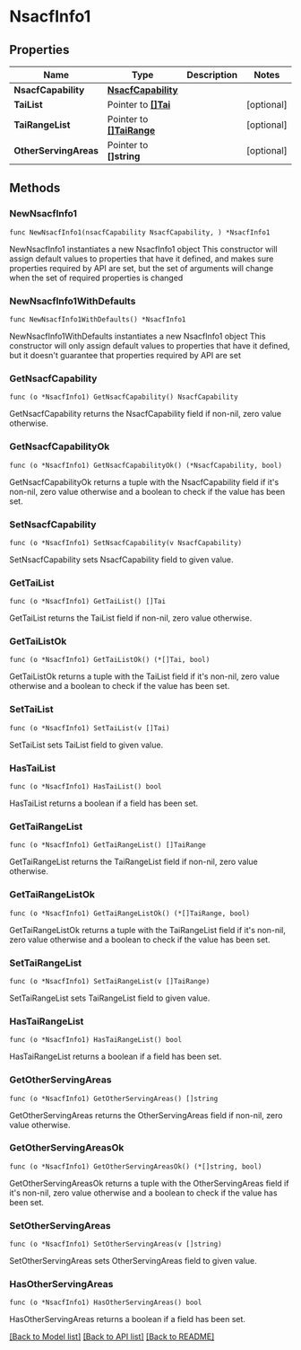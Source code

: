 # NsacfInfo1

## Properties

Name | Type | Description | Notes
------------ | ------------- | ------------- | -------------
**NsacfCapability** | [**NsacfCapability**](NsacfCapability.md) |  | 
**TaiList** | Pointer to [**[]Tai**](Tai.md) |  | [optional] 
**TaiRangeList** | Pointer to [**[]TaiRange**](TaiRange.md) |  | [optional] 
**OtherServingAreas** | Pointer to **[]string** |  | [optional] 

## Methods

### NewNsacfInfo1

`func NewNsacfInfo1(nsacfCapability NsacfCapability, ) *NsacfInfo1`

NewNsacfInfo1 instantiates a new NsacfInfo1 object
This constructor will assign default values to properties that have it defined,
and makes sure properties required by API are set, but the set of arguments
will change when the set of required properties is changed

### NewNsacfInfo1WithDefaults

`func NewNsacfInfo1WithDefaults() *NsacfInfo1`

NewNsacfInfo1WithDefaults instantiates a new NsacfInfo1 object
This constructor will only assign default values to properties that have it defined,
but it doesn't guarantee that properties required by API are set

### GetNsacfCapability

`func (o *NsacfInfo1) GetNsacfCapability() NsacfCapability`

GetNsacfCapability returns the NsacfCapability field if non-nil, zero value otherwise.

### GetNsacfCapabilityOk

`func (o *NsacfInfo1) GetNsacfCapabilityOk() (*NsacfCapability, bool)`

GetNsacfCapabilityOk returns a tuple with the NsacfCapability field if it's non-nil, zero value otherwise
and a boolean to check if the value has been set.

### SetNsacfCapability

`func (o *NsacfInfo1) SetNsacfCapability(v NsacfCapability)`

SetNsacfCapability sets NsacfCapability field to given value.


### GetTaiList

`func (o *NsacfInfo1) GetTaiList() []Tai`

GetTaiList returns the TaiList field if non-nil, zero value otherwise.

### GetTaiListOk

`func (o *NsacfInfo1) GetTaiListOk() (*[]Tai, bool)`

GetTaiListOk returns a tuple with the TaiList field if it's non-nil, zero value otherwise
and a boolean to check if the value has been set.

### SetTaiList

`func (o *NsacfInfo1) SetTaiList(v []Tai)`

SetTaiList sets TaiList field to given value.

### HasTaiList

`func (o *NsacfInfo1) HasTaiList() bool`

HasTaiList returns a boolean if a field has been set.

### GetTaiRangeList

`func (o *NsacfInfo1) GetTaiRangeList() []TaiRange`

GetTaiRangeList returns the TaiRangeList field if non-nil, zero value otherwise.

### GetTaiRangeListOk

`func (o *NsacfInfo1) GetTaiRangeListOk() (*[]TaiRange, bool)`

GetTaiRangeListOk returns a tuple with the TaiRangeList field if it's non-nil, zero value otherwise
and a boolean to check if the value has been set.

### SetTaiRangeList

`func (o *NsacfInfo1) SetTaiRangeList(v []TaiRange)`

SetTaiRangeList sets TaiRangeList field to given value.

### HasTaiRangeList

`func (o *NsacfInfo1) HasTaiRangeList() bool`

HasTaiRangeList returns a boolean if a field has been set.

### GetOtherServingAreas

`func (o *NsacfInfo1) GetOtherServingAreas() []string`

GetOtherServingAreas returns the OtherServingAreas field if non-nil, zero value otherwise.

### GetOtherServingAreasOk

`func (o *NsacfInfo1) GetOtherServingAreasOk() (*[]string, bool)`

GetOtherServingAreasOk returns a tuple with the OtherServingAreas field if it's non-nil, zero value otherwise
and a boolean to check if the value has been set.

### SetOtherServingAreas

`func (o *NsacfInfo1) SetOtherServingAreas(v []string)`

SetOtherServingAreas sets OtherServingAreas field to given value.

### HasOtherServingAreas

`func (o *NsacfInfo1) HasOtherServingAreas() bool`

HasOtherServingAreas returns a boolean if a field has been set.


[[Back to Model list]](../README.md#documentation-for-models) [[Back to API list]](../README.md#documentation-for-api-endpoints) [[Back to README]](../README.md)


